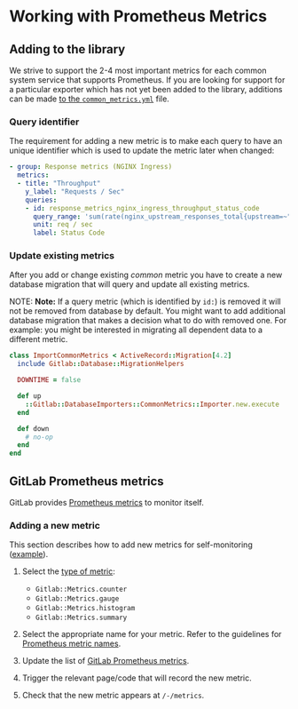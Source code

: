 # Working with Prometheus Metrics

## Adding to the library

We strive to support the 2-4 most important metrics for each common system service that supports Prometheus. If you are looking for support for a particular exporter which has not yet been added to the library, additions can be made [to the `common_metrics.yml`](https://gitlab.com/gitlab-org/gitlab-ce/blob/master/config/prometheus/common_metrics.yml) file.

### Query identifier

The requirement for adding a new metric is to make each query to have an unique identifier which is used to update the metric later when changed:

```yaml
- group: Response metrics (NGINX Ingress)
  metrics:
  - title: "Throughput"
    y_label: "Requests / Sec"
    queries:
    - id: response_metrics_nginx_ingress_throughput_status_code
      query_range: 'sum(rate(nginx_upstream_responses_total{upstream=~"%{kube_namespace}-%{ci_environment_slug}-.*"}[2m])) by (status_code)'
      unit: req / sec
      label: Status Code
```

### Update existing metrics

After you add or change existing _common_ metric you have to create a new database migration that will query and update all existing metrics.

NOTE: **Note:**
If a query metric (which is identified by `id:`) is removed it will not be removed from database by default.
You might want to add additional database migration that makes a decision what to do with removed one.
For example: you might be interested in migrating all dependent data to a different metric.

```ruby
class ImportCommonMetrics < ActiveRecord::Migration[4.2]
  include Gitlab::Database::MigrationHelpers

  DOWNTIME = false

  def up
    ::Gitlab::DatabaseImporters::CommonMetrics::Importer.new.execute
  end

  def down
    # no-op
  end
end
```

## GitLab Prometheus metrics

GitLab provides [Prometheus metrics](../administration/monitoring/prometheus/gitlab_metrics.md)
to monitor itself.

### Adding a new metric

This section describes how to add new metrics for self-monitoring
([example](https://gitlab.com/gitlab-org/gitlab-ee/merge_requests/15440)).

1. Select the [type of metric](https://gitlab.com/gitlab-org/prometheus-client-mmap#metrics):

   - `Gitlab::Metrics.counter`
   - `Gitlab::Metrics.gauge`
   - `Gitlab::Metrics.histogram`
   - `Gitlab::Metrics.summary`

1. Select the appropriate name for your metric. Refer to the guidelines
   for [Prometheus metric names](https://prometheus.io/docs/practices/naming/#metric-names).
1. Update the list of [GitLab Prometheus metrics](../administration/monitoring/prometheus/gitlab_metrics.md).
1. Trigger the relevant page/code that will record the new metric.
1. Check that the new metric appears at `/-/metrics`.
